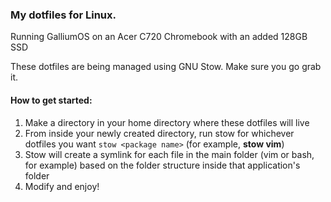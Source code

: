 ### My dotfiles for Linux. ###
Running GalliumOS on an Acer C720 Chromebook with an added 128GB SSD

These dotfiles are being managed using GNU Stow. Make sure you go grab it.

#### How to get started: ####
1. Make a directory in your home directory where these dotfiles will live
2. From inside your newly created directory, run stow for whichever dotfiles you want
`stow <package name>` (for example, **stow vim**)
3. Stow will create a symlink for each file in the main folder (vim or bash, for example) based on the folder structure
inside that application's folder
4. Modify and enjoy!
